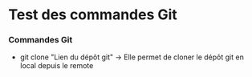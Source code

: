 # Test des commandes Git

### Commandes Git
- git clone "Lien du dépôt git" -> Elle permet de cloner le dépôt git en local depuis le remote